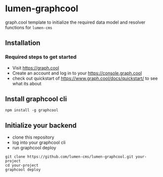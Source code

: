 # lumen-graphcool

graph.cool template to initialize the required data model and resolver functions for `lumen-cms`

## Installation

### Required steps to get started
* Visit https://graph.cool
* Create an account and log in to your https://console.graph.cool
* check out quickstart of https://www.graph.cool/docs/quickstart/ to see what its about

## Install graphcool cli
```
npm install -g graphcool
```

## Initialize your backend
* clone this repository
* log into your graphcool cli
* run graphcool deploy
```
git clone https://github.com/lumen-cms/lumen-graphcool.git your-project
cd your-project
graphcool deploy
```

